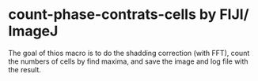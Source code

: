 # count-phase-contrats-cells by FIJI/ ImageJ
The goal of thios macro is to do the shadding correction (with FFT), count the numbers of cells by find maxima, and save the image and log file with the result. 
